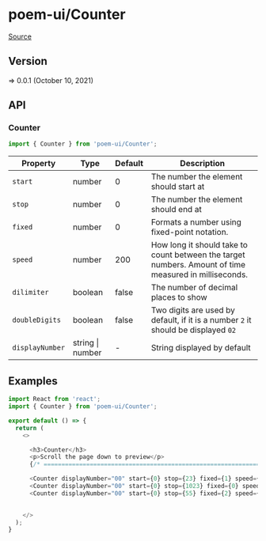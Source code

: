# poem-ui/Counter

[Source](https://github.com/xizon/poem-ui/tree/main/src/Counter)

## Version

=> 0.0.1 (October 10, 2021)

## API

### Counter
```js
import { Counter } from 'poem-ui/Counter';
```
| Property | Type | Default | Description |
| --- | --- | --- | --- |
| `start` | number  | 0 | The number the element should start at |
| `stop` | number  | 0 | The number the element should end at |
| `fixed` | number  | 0 | Formats a number using fixed-point notation. |
| `speed` | number  | 200 | How long it should take to count between the target numbers. Amount of time measured in milliseconds. |
| `dilimiter` | boolean  | false | The number of decimal places to show |
| `doubleDigits` | boolean  | false | Two digits are used by default, if it is a number `2` it should be displayed `02` |
| `displayNumber` | string \| number  | - | String displayed by default |



## Examples

```js
import React from 'react';
import { Counter } from 'poem-ui/Counter';

export default () => {
  return (
    <>

      <h3>Counter</h3>
      <p>Scroll the page down to preview</p>
      {/* ================================================================== */}

      <Counter displayNumber="00" start={0} stop={23} fixed={1} speed={200} dilimiter={false} doubleDigits={false} />
      <Counter displayNumber="00" start={0} stop={1023} fixed={0} speed={200} dilimiter={true} doubleDigits={true} />
      <Counter displayNumber="00" start={0} stop={55} fixed={2} speed={200} dilimiter={true} doubleDigits={true} />
        

    </>
  );
}

```
